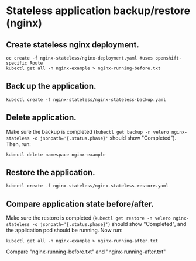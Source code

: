 # Stateless application backup/restore (nginx)

## Create stateless nginx deployment.
```
oc create -f nginx-stateless/nginx-deployment.yaml #uses openshift-specific Route
kubectl get all -n nginx-example > nginx-running-before.txt
```
## Back up the application.
```
kubectl create -f nginx-stateless/nginx-stateless-backup.yaml
```
## Delete application.
Make sure the backup is completed (`kubectl get backup -n velero nginx-stateless -o jsonpath='{.status.phase}'`
should show "Completed"). Then, run:
```
kubectl delete namespace nginx-example
```

## Restore the application.
```
kubectl create -f nginx-stateless/nginx-stateless-restore.yaml
```

## Compare application state before/after.
Make sure the restore is completed (`kubectl get restore -n velero nginx-stateless -o jsonpath='{.status.phase}'`)
should show "Completed", and the application pod should be
running. Now run:
```
kubectl get all -n nginx-example > nginx-running-after.txt
```
Compare "nginx-running-before.txt" and "nginx-running-after.txt"


